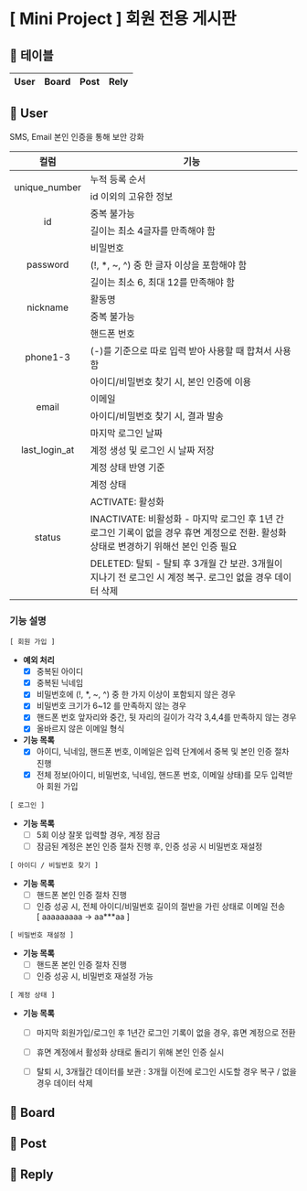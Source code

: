 # [ Mini Project ] 회원 전용 게시판

## 📌 테이블
<table>
    <thead>
        <th>User</th>
        <th>Board</th>
        <th>Post</th>
        <th>Rely</th>
    </thead>
</table>


## 📌 User

SMS, Email 본인 인증을 통해 보안 강화

<table>
    <thead>
        <th>컬럼</th>
        <th>기능</th>
    </thead>
    <tbody>
        <tr>
            <td rowspan="2" style="text-align:center">unique_number</td>
            <td>누적 등록 순서</td>
        </tr>
        <tr><td>id 이외의 고유한 정보</td></tr>
        <tr>
            <td rowspan="2" style="text-align:center">id</td>
            <td>중복 불가능</td>
        </tr>
        <tr><td>길이는 최소 4글자를 만족해야 함</td></tr>
        <tr>
            <td rowspan="3" style="text-align:center">password</td>
            <td>비밀번호</td>
        </tr>
        <tr><td>(!, *, ~, ^) 중 한 글자 이상을 포함해야 함</td></tr>
        <tr><td>길이는 최소 6, 최대 12를 만족해야 함</td></tr>
        <tr>
            <td rowspan="2" style="text-align:center">nickname</td>
            <td>활동명</td>
        </tr>
        <tr><td>중복 불가능</td></tr>
        <tr>
            <td rowspan="3" style="text-align:center">phone1-3</td>
            <td>핸드폰 번호</td>
        </tr>
        <tr><td>(-)를 기준으로 따로 입력 받아 사용할 때 합쳐서 사용함</td></tr>
        <tr><td>아이디/비밀번호 찾기 시, 본인 인증에 이용</td></tr>
        <tr>
            <td rowspan="2" style="text-align:center">email</td>
            <td>이메일</td>
        </tr>
        <tr><td>아이디/비밀번호 찾기 시, 결과 발송</td></tr>
        <tr>
            <td rowspan="3" style="text-align:center">last_login_at</td>
            <td>마지막 로그인 날짜</td>
        </tr>
        <tr><td>계정 생성 및 로그인 시 날짜 저장</td></tr>
        <tr><td>계정 상태 반영 기준</td></tr>
        <tr>
            <td rowspan="4" style="text-align:center">status</td>
            <td>계정 상태</td>
        </tr>
        <tr><td>ACTIVATE: 활성화</td></tr>
        <tr><td>INACTIVATE: 비활성화 - 마지막 로그인 후 1년 간 로그인 기록이 없을 경우 휴면 계정으로 전환. 활성화 상태로 변경하기 위해선 본인 인증 필요</td></tr>
        <tr><td>DELETED: 탈퇴 - 탈퇴 후 3개월 간 보관. 3개월이 지나기 전 로그인 시 계정 복구. 로그인 없을 경우 데이터 삭제 </td></tr>
    </tbody>
</table>

### 기능 설명
`[ 회원 가입 ]`<br>
- **예외 처리**
    - [x] 중복된 아이디 
    - [x] 중복된 닉네임 
    - [x] 비밀번호에 (!, *, ~, ^) 중 한 가지 이상이 포함되지 않은 경우 
    - [x] 비밀번호 크기가 6~12 를 만족하지 않는 경우
    - [x] 핸드폰 번호 앞자리와 중간, 뒷 자리의 길이가 각각 3,4,4를 만족하지 않는 경우
    - [x] 올바르지 않은 이메일 형식

- **기능 목록**
  - [x] 아이디, 닉네임, 핸드폰 번호, 이메일은 입력 단계에서 중복 및 본인 인증 절차 진행
  - [x] 전체 정보(아이디, 비밀번호, 닉네임, 핸드폰 번호, 이메일 상태)를 모두 입력받아 회원 가입

`[ 로그인 ]`
- **기능 목록**
    - [ ] 5회 이상 잘못 입력할 경우, 계정 잠금
    - [ ] 잠금된 계정은 본인 인증 절차 진행 후, 인증 성공 시 비밀번호 재설정

`[ 아이디 / 비밀번호 찾기 ]`
- **기능 목록**
    - [ ] 핸드폰 본인 인증 절차 진행
    - [ ] 인증 성공 시, 전체 아이디/비밀번호 길이의 절반을 가린 상태로 이메일 전송
        <br> [ aaaaaaaaa -> aa***aa ]

`[ 비밀번호 재설정 ]`
- **기능 목록**
    - [ ] 핸드폰 본인 인증 절차 진행
    - [ ] 인증 성공 시, 비밀번호 재설정 가능

`[ 계정 상태 ]`
- **기능 목록**
    - [ ] 마지막 회원가입/로그인 후 1년간 로그인 기록이 없을 경우, 휴면 계정으로 전환
    - [ ] 휴면 계정에서 활성화 상태로 돌리기 위해 본인 인증 실시
    - [ ] 탈퇴 시, 3개월간 데이터를 보관 : 3개월 이전에 로그인 시도할 경우 복구 / 없을 경우 데이터 삭제


## 📌 Board

## 📌 Post

## 📌 Reply

